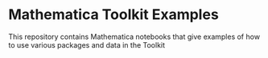 # Mathematica Toolkit Examples

This repository contains Mathematica notebooks that give examples of how to use various packages and data in the Toolkit
